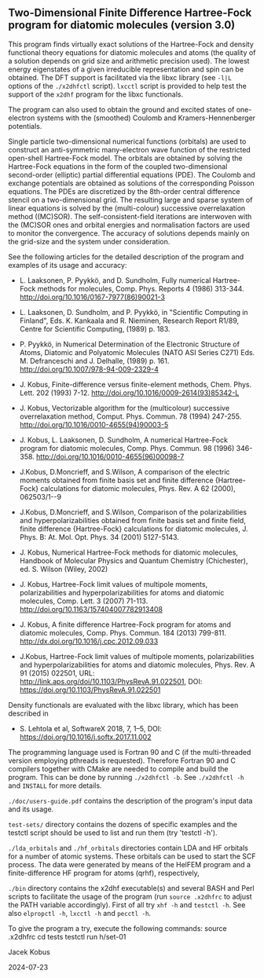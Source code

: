 Two-Dimensional Finite Difference Hartree-Fock program for diatomic molecules (version 3.0)
-------------------------------------------------------------------------------------------------  

                                                                            
This program finds virtually exact solutions of the Hartree-Fock and density
functional theory equations for diatomic molecules and atoms (the quality of a
solution depends on grid size and arithmetic precision used). The lowest energy
eigenstates of a given irreducible representation and spin can be obtained. The DFT
support is facilitated via the libxc library (see `-l|L` options of the `./x2dhfctl`
script). `lxcctl` script is provided to help test the support of the `x2dhf` program
for the libxc functionals.

The program can also used to obtain the ground and excited states of one-electron
systems with the (smoothed) Coulomb and Kramers-Hennenberger potentials.

Single particle two-dimensional numerical functions (orbitals) are used to construct
an anti-symmetric many-electron wave function of the restricted open-shell
Hartree-Fock model. The orbitals are obtained by solving the Hartree-Fock equations
in the form of the coupled two-dimensional second-order (elliptic) partial
differential equations (PDE). The Coulomb and exchange potentials are obtained as
solutions of the corresponding Poisson equations. The PDEs are discretized by the
8th-order central difference stencil on a two-dimensional grid. The resulting large
and sparse system of linear equations is solved by the (multi-colour) successive
overrelaxation method ((MC)SOR). The self-consistent-field iterations are interwoven
with the (MC)SOR ones and orbital energies and normalisation factors are used to
monitor the convergence. The accuracy of solutions depends mainly on the grid-size and the
system under consideration.

See the following articles for the detailed description of the program and examples
of its usage and accuracy:

* L. Laaksonen, P. Pyykkö, and D. Sundholm, Fully numerical Hartree-Fock
  methods for molecules, Comp. Phys. Reports 4 (1986) 313-344. 
  http://doi.org/10.1016/0167-7977(86)90021-3

* L. Laaksonen, D. Sundholm, and P. Pyykkö, in "Scientific Computing in Finland",
  Eds. K. Kankaala and R. Nieminen, Research Report R1/89, Centre for Scientific Computing,
  (1989) p. 183.

* P. Pyykkö, in Numerical Determination of the Electronic Structure of Atoms, Diatomic
  and Polyatomic Molecules (NATO ASI Series C271) Eds. M. Defranceschi and J. Delhalle,
  (1989) p. 161.  http://doi.org/10.1007/978-94-009-2329-4

* J. Kobus, Finite-difference versus finite-element methods, Chem. Phys. Lett. 202
  (1993) 7-12.  http://doi.org/10.1016/0009-2614(93)85342-L

* J. Kobus, Vectorizable algorithm for the (multicolour) successive overrelaxation method,
   Comput. Phys. Commun. 78 (1994) 247-255. http://doi.org/10.1016/0010-4655(94)90003-5

* J. Kobus, L. Laaksonen, D. Sundholm, A numerical Hartree-Fock program for diatomic
   molecules, Comp. Phys. Commun. 98 (1996) 346-358. http://doi.org/10.1016/0010-4655(96)00098-7

* J.Kobus, D.Moncrieff, and S.Wilson, A comparison of the electric moments obtained from
  finite basis set and finite difference {Hartree-Fock} calculations for diatomic
  molecules, Phys. Rev. A 62 (2000), 062503/1--9

* J.Kobus, D.Moncrieff, and S.Wilson, Comparison of the polarizabilities and
  hyperpolarizabilities obtained from finite basis set and finite field, finite
  difference {Hartree-Fock} calculations for diatomic molecules, J. Phys. B:
  At. Mol. Opt. Phys. 34 (2001) 5127-5143.

* J. Kobus, Numerical Hartree-Fock methods for diatomic molecules, Handbook of Molecular
  Physics and Quantum Chemistry (Chichester), ed. S. Wilson (Wiley, 2002)

* J. Kobus, Hartree-Fock limit values of multipole moments, polarizabilities and
  hyperpolarizabilities for atoms and diatomic molecules, Comp. Lett. 3 (2007) 71-113.
  http://doi.org/10.1163/157404007782913408

* J. Kobus, A finite difference Hartree-Fock program for atoms and diatomic molecules,
  Comp. Phys. Commun. 184 (2013) 799-811. http://dx.doi.org/10.1016/j.cpc.2012.09.033

* J.Kobus, Hartree-Fock limit values of multipole moments, polarizabilities and
  hyperpolarizabilities for atoms and diatomic molecules, Phys. Rev. A 91 (2015) 022501,
  URL: http://link.aps.org/doi/10.1103/PhysRevA.91.022501,
  DOI: https://doi.org/10.1103/PhysRevA.91.022501

Density functionals are evaluated with the libxc library, which has been described in

* S. Lehtola et al, SoftwareX 2018, 7, 1–5, DOI: https://doi.org/10.1016/j.softx.2017.11.002

The programming language used is Fortran 90 and C (if the multi-threaded version
employing pthreads is requested). Therefore Fortran 90 and C compilers together with
CMake are needed to compile and build the program. This can be done by running
`./x2dhfctl -b`.  See `./x2dhfctl -h` and `INSTALL` for more details.

`./doc/users-guide.pdf` contains the description of the program's input data and its
usage.

`test-sets/` directory contains the dozens of specific examples and the testctl
script should be used to list and run them (try 'testctl -h').

`./lda_orbitals` and `./hf_orbitals` directories contain LDA and HF orbitals for a
number of atomic systems. These orbitals can be used to start the SCF process. The data
were generated by means of the HelFEM program and a finite-difference HF program for
atoms (qrhf), respectively,

`./bin` directory contains the x2dhf executable(s) and several BASH and
Perl scripts to facilitate the usage of the program (run `source .x2dhfrc`
to adjust the PATH variable accordingly). First of all try `xhf -h` and
`testctl -h`. See also `elpropctl -h`, `lxcctl -h` and `pecctl -h`.

To give the program a try, execute the following commands:
 source .x2dhfrc
 cd tests
 testctl run h/set-01

Jacek Kobus

2024-07-23

